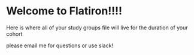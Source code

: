 
# Welcome to Flatiron!!!!

Here is where all of your study groups file will live for the duration of your cohort

please email me for questions or use slack!
